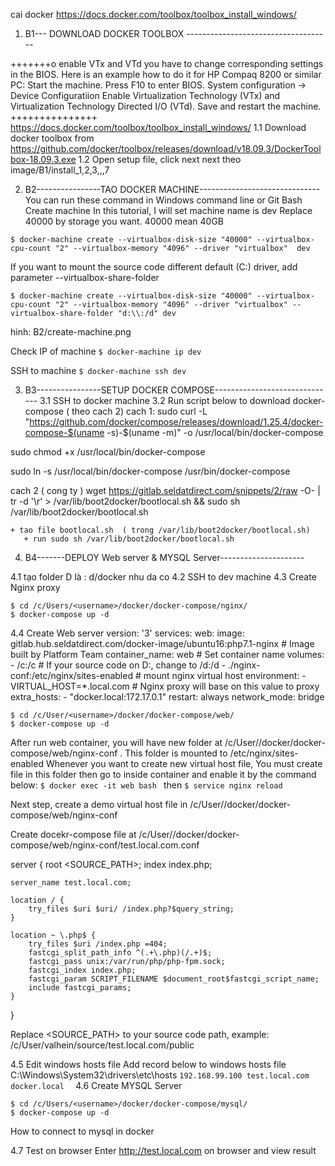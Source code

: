 cai docker
https://docs.docker.com/toolbox/toolbox_install_windows/

1. B1--- DOWNLOAD DOCKER TOOLBOX ------------------------------------

+++++++o enable VTx and VTd you have to change corresponding settings in the BIOS.
Here is an example how to do it for HP Compaq 8200 or similar PC:
Start the machine.
Press F10 to enter BIOS.
System configuration -> Device Configuratiion
Enable Virtualization Technology (VTx) and Virtualization Technology Directed I/O (VTd).
Save and restart the machine.
+++++++++++++++
https://docs.docker.com/toolbox/toolbox_install_windows/
1.1 Download docker toolbox from https://github.com/docker/toolbox/releases/download/v18.09.3/DockerToolbox-18.09.3.exe
1.2 Open setup file, click next next  theo image/B1/install_1,2,3,,,7

2. B2----------------TAO DOCKER MACHINE------------------------------
You can run these command in Windows command line or Git Bash
Create machine
In this tutorial, I will set machine name is dev
Replace 40000 by storage you want. 40000 mean 40GB

```$ docker-machine create --virtualbox-disk-size "40000" --virtualbox-cpu-count "2" --virtualbox-memory "4096" --driver "virtualbox"  dev ```

If you want to mount the source code different default (C:) driver, add parameter --virtualbox-share-folder

```$ docker-machine create --virtualbox-disk-size "40000" --virtualbox-cpu-count "2" --virtualbox-memory "4096" --driver "virtualbox" --virtualbox-share-folder "d:\\:/d" dev```

hinh: B2/create-machine.png

Check IP of machine
```$ docker-machine ip dev```

SSH to machine
```$ docker-machine ssh dev```


3. B3----------------SETUP DOCKER COMPOSE------------------------------
3.1 SSH to docker machine
3.2 Run script below to download docker-compose ( theo cach 2)
cach 1: 
sudo curl -L "https://github.com/docker/compose/releases/download/1.25.4/docker-compose-$(uname -s)-$(uname -m)" -o /usr/local/bin/docker-compose

sudo chmod +x /usr/local/bin/docker-compose

sudo ln -s /usr/local/bin/docker-compose /usr/bin/docker-compose

cach 2 ( cong ty )
wget https://gitlab.seldatdirect.com/snippets/2/raw -O- | tr -d '\r' > /var/lib/boot2docker/bootlocal.sh && sudo sh /var/lib/boot2docker/bootlocal.sh

```
+ tao file bootlocal.sh  ( trong /var/lib/boot2docker/bootlocal.sh)
   + run sudo sh /var/lib/boot2docker/bootlocal.sh
```


4. B4-------DEPLOY Web server & MYSQL Server---------------------

4.1 tạo folder D   là : d/docker nhu da co
4.2 SSH to dev machine
4.3 Create Nginx proxy
```
$ cd /c/Users/<username>/docker/docker-compose/nginx/
$ docker-compose up -d
```
4.4 Create Web server
version: '3'
services:
  web:
    image: gitlab.hub.seldatdirect.com/docker-image/ubuntu16:php7.1-nginx # Image built by Platform Team
    container_name: web # Set container name
    volumes:
      - /c:/c # If your source code on D:\, change to  /d:/d
      - ./nginx-conf:/etc/nginx/sites-enabled # mount nginx virtual host
    environment:
      - VIRTUAL_HOST=*.local.com  # Nginx proxy will base on this value to proxy
    extra_hosts:
      - "docker.local:172.17.0.1"
    restart: always
    network_mode: bridge

```
$ cd /c/User/<username>/docker/docker-compose/web/
$ docker-compose up -d

```
After run web container, you will have new folder at /c/User/<username>/docker/docker-compose/web/nginx-conf . This folder is mounted to /etc/nginx/sites-enabled
Whenever you want to create new virtual host file, You must create file in this folder then go to inside container and enable it by the command below:
```$ docker exec -it web bash ```
then
```$ service nginx reload ```

Next step, create a demo virtual host file in /c/User/<username>/docker/docker-compose/web/nginx-conf



Create docekr-compose file at /c/User/<username>/docker/docker-compose/web/nginx-conf/test.local.com.conf

server {
    root <SOURCE_PATH>;
    index index.php;

    server_name test.local.com;

    location / {
        try_files $uri $uri/ /index.php?$query_string;
    }

    location ~ \.php$ {
        try_files $uri /index.php =404;
        fastcgi_split_path_info ^(.+\.php)(/.+)$;
        fastcgi_pass unix:/var/run/php/php-fpm.sock;
        fastcgi_index index.php;
        fastcgi_param SCRIPT_FILENAME $document_root$fastcgi_script_name;
        include fastcgi_params;
    }
}

Replace <SOURCE_PATH> to your source code path, example: /c/User/valhein/source/test.local.com/public

4.5 Edit windows hosts file
Add record below to windows hosts file C:\Windows\System32\drivers\etc\hosts
```192.168.99.100 test.local.com docker.local  ```
4.6 Create MYSQL Server
```
$ cd /c/Users/<username>/docker/docker-compose/mysql/
$ docker-compose up -d 

```

How to connect to mysql in docker

4.7  Test on browser
Enter http://test.local.com on browser and view result
